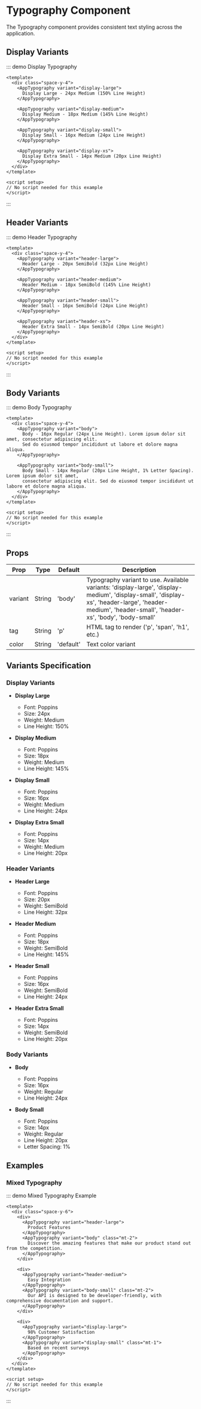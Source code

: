 # Typography Component

The Typography component provides consistent text styling across the application.

## Display Variants

::: demo Display Typography
```vue
<template>
  <div class="space-y-4">
    <AppTypography variant="display-large">
      Display Large - 24px Medium (150% Line Height)
    </AppTypography>
    
    <AppTypography variant="display-medium">
      Display Medium - 18px Medium (145% Line Height)
    </AppTypography>
    
    <AppTypography variant="display-small">
      Display Small - 16px Medium (24px Line Height)
    </AppTypography>
    
    <AppTypography variant="display-xs">
      Display Extra Small - 14px Medium (20px Line Height)
    </AppTypography>
  </div>
</template>

<script setup>
// No script needed for this example
</script>
```
:::

## Header Variants

::: demo Header Typography
```vue
<template>
  <div class="space-y-4">
    <AppTypography variant="header-large">
      Header Large - 20px SemiBold (32px Line Height)
    </AppTypography>
    
    <AppTypography variant="header-medium">
      Header Medium - 18px SemiBold (145% Line Height)
    </AppTypography>
    
    <AppTypography variant="header-small">
      Header Small - 16px SemiBold (24px Line Height)
    </AppTypography>
    
    <AppTypography variant="header-xs">
      Header Extra Small - 14px SemiBold (20px Line Height)
    </AppTypography>
  </div>
</template>

<script setup>
// No script needed for this example
</script>
```
:::

## Body Variants

::: demo Body Typography
```vue
<template>
  <div class="space-y-4">
    <AppTypography variant="body">
      Body - 16px Regular (24px Line Height). Lorem ipsum dolor sit amet, consectetur adipiscing elit. 
      Sed do eiusmod tempor incididunt ut labore et dolore magna aliqua.
    </AppTypography>
    
    <AppTypography variant="body-small">
      Body Small - 14px Regular (20px Line Height, 1% Letter Spacing). Lorem ipsum dolor sit amet, 
      consectetur adipiscing elit. Sed do eiusmod tempor incididunt ut labore et dolore magna aliqua.
    </AppTypography>
  </div>
</template>

<script setup>
// No script needed for this example
</script>
```
:::

## Props

| Prop | Type | Default | Description |
|------|------|---------|-------------|
| variant | String | 'body' | Typography variant to use. Available variants: 'display-large', 'display-medium', 'display-small', 'display-xs', 'header-large', 'header-medium', 'header-small', 'header-xs', 'body', 'body-small' |
| tag | String | 'p' | HTML tag to render ('p', 'span', 'h1', etc.) |
| color | String | 'default' | Text color variant |

## Variants Specification

### Display Variants
- **Display Large**
  - Font: Poppins
  - Size: 24px
  - Weight: Medium
  - Line Height: 150%

- **Display Medium**
  - Font: Poppins
  - Size: 18px
  - Weight: Medium
  - Line Height: 145%

- **Display Small**
  - Font: Poppins
  - Size: 16px
  - Weight: Medium
  - Line Height: 24px

- **Display Extra Small**
  - Font: Poppins
  - Size: 14px
  - Weight: Medium
  - Line Height: 20px

### Header Variants
- **Header Large**
  - Font: Poppins
  - Size: 20px
  - Weight: SemiBold
  - Line Height: 32px

- **Header Medium**
  - Font: Poppins
  - Size: 18px
  - Weight: SemiBold
  - Line Height: 145%

- **Header Small**
  - Font: Poppins
  - Size: 16px
  - Weight: SemiBold
  - Line Height: 24px

- **Header Extra Small**
  - Font: Poppins
  - Size: 14px
  - Weight: SemiBold
  - Line Height: 20px

### Body Variants
- **Body**
  - Font: Poppins
  - Size: 16px
  - Weight: Regular
  - Line Height: 24px

- **Body Small**
  - Font: Poppins
  - Size: 14px
  - Weight: Regular
  - Line Height: 20px
  - Letter Spacing: 1%

## Examples

### Mixed Typography

::: demo Mixed Typography Example
```vue
<template>
  <div class="space-y-6">
    <div>
      <AppTypography variant="header-large">
        Product Features
      </AppTypography>
      <AppTypography variant="body" class="mt-2">
        Discover the amazing features that make our product stand out from the competition.
      </AppTypography>
    </div>
    
    <div>
      <AppTypography variant="header-medium">
        Easy Integration
      </AppTypography>
      <AppTypography variant="body-small" class="mt-2">
        Our API is designed to be developer-friendly, with comprehensive documentation and support.
      </AppTypography>
    </div>
    
    <div>
      <AppTypography variant="display-large">
        98% Customer Satisfaction
      </AppTypography>
      <AppTypography variant="display-small" class="mt-1">
        Based on recent surveys
      </AppTypography>
    </div>
  </div>
</template>

<script setup>
// No script needed for this example
</script>
```
:::
